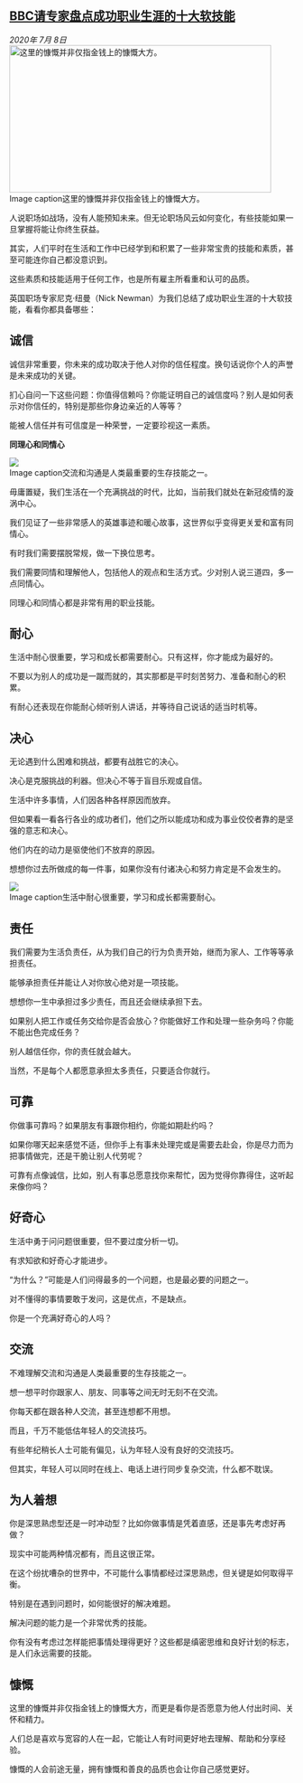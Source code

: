 <!--1594244800000-->
[BBC请专家盘点成功职业生涯的十大软技能](http://www.bbc.com/zhongwen/simp/world-53339193)
------

<div><i>2020年 7月 8日</i></div><div><div class="story-body__inner" property="articleBody"><div class="media-landscape has-caption body-width lead"><span class="image-and-copyright-container"><img class="js-image-replace" alt="这里的慷慨并非仅指金钱上的慷慨大方。" src="https://images.weserv.nl/?url=ichef.bbci.co.uk/news/640/cpsprodpb/13CD/production/_113296050_whatsubject.jpg" width="464" height="261"></span><figcaption class="media-caption"><span class="off-screen">Image caption</span><span class="media-caption__text">这里的慷慨并非仅指金钱上的慷慨大方。</span></figcaption></div><p class="story-body__introduction">人说职场如战场，没有人能预知未来。但无论职场风云如何变化，有些技能如果一旦掌握将能让你终生获益。</p><div id="bbccom_mpu_3" class="bbccom_slot mpu-ad" aria-hidden="true"><div class="bbccom_advert"></div></div><p>其实，人们平时在生活和工作中已经学到和积累了一些非常宝贵的技能和素质，甚至可能连你自己都没意识到。</p><p>这些素质和技能适用于任何工作，也是所有雇主所看重和认可的品质。</p><div id="bbccom_mpu_1_2" class="bbccom_slot mpu-ad" aria-hidden="true"><div class="bbccom_advert"></div></div><p>英国职场专家尼克·纽曼（Nick Newman）为我们总结了成功职业生涯的十大软技能，看看你都具备哪些：</p><h2 class="story-body__crosshead">诚信 </h2><p>诚信非常重要，你未来的成功取决于他人对你的信任程度。换句话说你个人的声誉是未来成功的关键。</p><p>扪心自问一下这些问题：你值得信赖吗？你能证明自己的诚信度吗？别人是如何表示对你信任的，特别是那些你身边亲近的人等等？</p><p>能被人信任并有可信度是一种荣誉，一定要珍视这一素质。</p><p><strong>同理心</strong><strong>和同情心</strong><strong></strong></p><div class="media-landscape has-caption body-width"><span class="image-and-copyright-container"><img src="https://images.weserv.nl/?url=ichef.bbci.co.uk/news/640/cpsprodpb/3ADD/production/_113296051_whatsubject.jpg"><br></span><figcaption class="media-caption"><span class="off-screen">Image caption</span><span class="media-caption__text">交流和沟通是人类最重要的生存技能之一。</span></figcaption></div><p>毋庸置疑，我们生活在一个充满挑战的时代，比如，当前我们就处在新冠疫情的漩涡中心。</p><p>我们见证了一些非常感人的英雄事迹和暖心故事，这世界似乎变得更关爱和富有同情心。</p><p>有时我们需要摆脱常规，做一下换位思考。</p><p>我们需要同情和理解他人，包括他人的观点和生活方式。少对别人说三道四，多一点同情心。</p><p>同理心和同情心都是非常有用的职业技能。</p><h2 class="story-body__crosshead">耐心</h2><p>生活中耐心很重要，学习和成长都需要耐心。只有这样，你才能成为最好的。</p><p>不要以为别人的成功是一蹴而就的，其实那都是平时刻苦努力、准备和耐心的积累。</p><p>有耐心还表现在你能耐心倾听别人讲话，并等待自己说话的适当时机等。</p><h2 class="story-body__crosshead">决心</h2><p>无论遇到什么困难和挑战，都要有战胜它的决心。</p><p>决心是克服挑战的利器。但决心不等于盲目乐观或自信。</p><p>生活中许多事情，人们因各种各样原因而放弃。</p><p>但如果看一看各行各业的成功者们，他们之所以能成功和成为事业佼佼者靠的是坚强的意志和决心。</p><p>他们内在的动力是驱使他们不放弃的原因。</p><p>想想你过去所做成的每一件事，如果你没有付诸决心和努力肯定是不会发生的。</p><div class="media-landscape has-caption body-width"><span class="image-and-copyright-container"><img src="https://images.weserv.nl/?url=ichef.bbci.co.uk/news/640/cpsprodpb/61ED/production/_113296052_whatsubject.jpg"><br></span><figcaption class="media-caption"><span class="off-screen">Image caption</span><span class="media-caption__text">生活中耐心很重要，学习和成长都需要耐心。</span></figcaption></div><h2 class="story-body__crosshead">责任</h2><p>我们需要为生活负责任，从为我们自己的行为负责开始，继而为家人、工作等等承担责任。</p><p>能够承担责任并能让人对你放心绝对是一项技能。</p><p>想想你一生中承担过多少责任，而且还会继续承担下去。</p><p>如果别人把工作或任务交给你是否会放心？你能做好工作和处理一些杂务吗？你能不能出色完成任务？</p><p>别人越信任你，你的责任就会越大。 </p><p>当然，不是每个人都愿意承担太多责任，只要适合你就行。</p><h2 class="story-body__crosshead">可靠</h2><p>你做事可靠吗？如果朋友有事跟你相约，你能如期赴约吗？</p><p>如果你哪天起来感觉不适，但你手上有事未处理完或是需要去赴会，你是尽力而为把事情做完，还是干脆让别人代劳呢？</p><p>可靠有点像诚信，比如，别人有事总愿意找你来帮忙，因为觉得你靠得住，这听起来像你吗？</p><h2 class="story-body__crosshead">好奇心</h2><p>生活中勇于问问题很重要，但不要过度分析一切。</p><p>有求知欲和好奇心才能进步。 </p><p>“为什么？”可能是人们问得最多的一个问题，也是最必要的问题之一。</p><p>对不懂得的事情要敢于发问，这是优点，不是缺点。</p><p>你是一个充满好奇心的人吗？</p><h2 class="story-body__crosshead">交流</h2><p>不难理解交流和沟通是人类最重要的生存技能之一。</p><p>想一想平时你跟家人、朋友、同事等之间无时无刻不在交流。</p><p>你每天都在跟各种人交流，甚至连想都不用想。</p><p>而且，千万不能低估年轻人的交流技巧。</p><p>有些年纪稍长人士可能有偏见，认为年轻人没有良好的交流技巧。</p><p>但其实，年轻人可以同时在线上、电话上进行同步复杂交流，什么都不耽误。</p><h2 class="story-body__crosshead">为人着想</h2><p>你是深思熟虑型还是一时冲动型？比如你做事情是凭着直感，还是事先考虑好再做？</p><p>现实中可能两种情况都有，而且这很正常。</p><p>在这个纷扰嘈杂的世界中，不可能什么事情都经过深思熟虑，但关键是如何取得平衡。</p><p>特别是在遇到问题时，如何能很好的解决难题。</p><p>解决问题的能力是一个非常优秀的技能。</p><p>你有没有考虑过怎样能把事情处理得更好？这些都是缜密思维和良好计划的标志，是人们永远需要的技能。</p><h2 class="story-body__crosshead">慷慨</h2><p>这里的慷慨并非仅指金钱上的慷慨大方，而更是看你是否愿意为他人付出时间、关怀和精力。</p><p>人们总是喜欢与宽容的人在一起，它能让人有时间更好地去理解、帮助和分享经验。</p><p>慷慨的人会前途无量，拥有慷慨和善良的品质也会让你自己感觉更好。</p></div></div>
